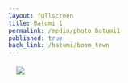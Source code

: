 ```yaml
---
layout: fullscreen
title: Batumi 1
permalink: /media/photo_batumi1
published: true
back_link: /batumi/boom_town
---
```


<div style="margin: 20px auto;">

    <img src="http://bennettcreations.de/files/bennettcreations/photos/Georgia%20Batumi%202024/IMG09438sm.jpg">

</div>
